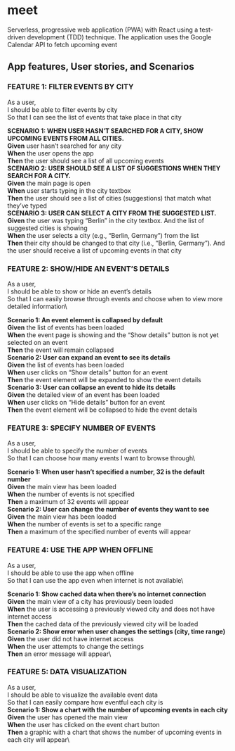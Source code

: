 # meet
Serverless, progressive web application (PWA) with React using a test-driven development (TDD) technique. The application uses the Google Calendar API to fetch upcoming event
## App features, User stories, and Scenarios
### __FEATURE 1: FILTER EVENTS BY CITY__
As a user,\
I should be able to filter events by city\
So that I can see the list of events that take place in that city

__SCENARIO 1: WHEN USER HASN’T SEARCHED FOR A CITY, SHOW UPCOMING EVENTS FROM ALL CITIES.__\
__Given__ user hasn’t searched for any city\
__When__ the user opens the app\
__Then__ the user should see a list of all upcoming events\
__SCENARIO 2: USER SHOULD SEE A LIST OF SUGGESTIONS WHEN THEY SEARCH FOR A CITY.__\
__Given__ the main page is open\
__When__ user starts typing in the city textbox\
__Then__ the user should see a list of cities (suggestions) that match what they’ve typed\
__SCENARIO 3: USER CAN SELECT A CITY FROM THE SUGGESTED LIST.__\
__Given__ the user was typing “Berlin” in the city textbox. And the list of suggested cities is showing\
__When__ the user selects a city (e.g., “Berlin, Germany”) from the list\
__Then__ their city should be changed to that city (i.e., “Berlin, Germany”). And the user should receive a list of upcoming events in that city

### __FEATURE 2: SHOW/HIDE AN EVENT’S DETAILS__
As a user,\
I should be able to show or hide an event’s details\
So that I can easily browse through events and choose when to view more detailed information\

__Scenario 1: An event element is collapsed by default__\
__Given__ the list of events has been loaded\
__When__ the event page is showing and the “Show details” button is not yet selected on an event\
__Then__ the event will remain collapsed \
__Scenario 2: User can expand an event to see its details__\
__Given__ the list of events has been loaded\
__When__ user clicks on “Show details” button for an event\
__Then__ the event element will be expanded to show the event details\
__Scenario 3: User can collapse an event to hide its details__\
__Given__ the detailed view of an event has been loaded\
__When__ user clicks on “Hide details” button for an event\
__Then__ the event element will be collapsed to hide the event details

### __FEATURE 3: SPECIFY NUMBER OF EVENTS__
As a user,\
I should be able to specify the number of events\
So that I can choose how many events I want to browse through\

__Scenario 1: When user hasn’t specified a number, 32 is the default number__\
__Given__ the main view has been loaded\
__When__ the number of events is not specified\
__Then__ a maximum of 32 events will appear \
__Scenario 2: User can change the number of events they want to see__\
__Given__ the main view has been loaded\
__When__ the number of events is set to a specific range\
__Then__ a maximum of the specified number of events will appear

### __FEATURE 4: USE THE APP WHEN OFFLINE__
As a user,\
I should be able to use the app when offline\
So that I can use the app even when internet is not available\

__Scenario 1: Show cached data when there’s no internet connection__\
__Given__ the main view of a city has previously been loaded\
__When__ the user is accessing a previously viewed city and does not have internet access\
__Then__ the cached data of the previously viewed city will be loaded\
__Scenario 2: Show error when user changes the settings (city, time range)__\
__Given__ the user did not have internet access\
__When__ the user attempts to change the settings\
__Then__ an error message will appear\

### __FEATURE 5: DATA VISUALIZATION__
As a user,\
I should be able to visualize the available event data\
So that I can easily compare how eventful each city is\
__Scenario 1: Show a chart with the number of upcoming events in each city__\
__Given__ the user has opened the main view\
__When__ the user has clicked on the event chart button\
__Then__ a graphic with a chart that shows the number of upcoming events in each city will appear\
